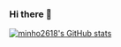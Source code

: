 ### Hi there 👋

<!--
**minho2618/minho2618** is a ✨ _special_ ✨ repository because its `README.md` (this file) appears on your GitHub profile.

Here are some ideas to get you started:

- 🔭 I’m currently working on ...
- 🌱 I’m currently learning ...
- 👯 I’m looking to collaborate on ...
- 🤔 I’m looking for help with ...
- 💬 Ask me about ...
- 📫 How to reach me: ...
- 😄 Pronouns: ...
- ⚡ Fun fact: ...
-->

[![minho2618's GitHub stats](https://github-readme-stats.vercel.app/api?username=minho2618&theme=dark&locale=kr)](https://github.com/anuraghazra/github-readme-stats)
